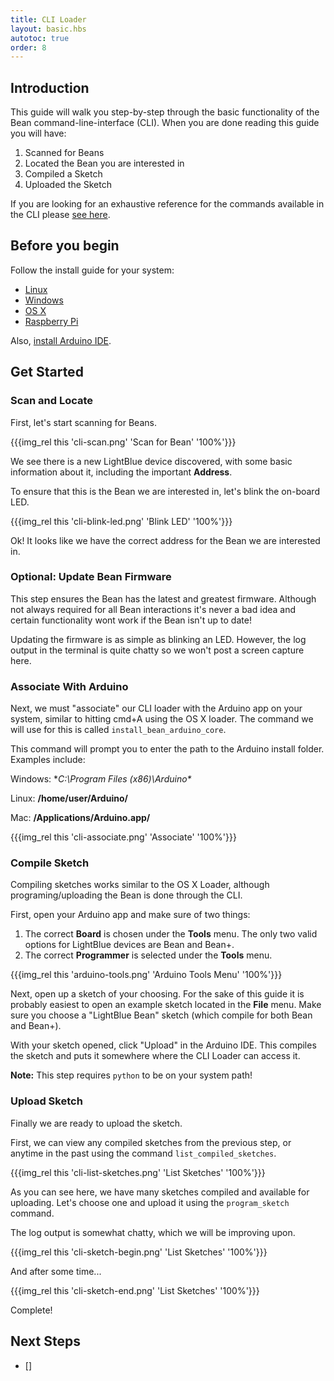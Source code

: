 ```yaml
---
title: CLI Loader
layout: basic.hbs
autotoc: true
order: 8
---
```


## Introduction

This guide will walk you step-by-step through the basic functionality of the Bean command-line-interface (CLI). When you are done reading this guide you will have:

1. Scanned for Beans
2. Located the Bean you are interested in
3. Compiled a Sketch
4. Uploaded the Sketch

If you are looking for an exhaustive reference for the commands available in the CLI please [see here](/node-sdk/cli-reference/).

## Before you begin

Follow the install guide for your system:

* [Linux](/node-sdk/install-linux)
* [Windows](/node-sdk/install-windows)
* [OS X](/node-sdk/install-osx)
* [Raspberry Pi](/node-sdk/install-rpi)

Also, [install Arduino IDE](https://www.arduino.cc/en/Main/Software).

## Get Started

### Scan and Locate

First, let's start scanning for Beans.

{{{img_rel this 'cli-scan.png' 'Scan for Bean' '100%'}}}

We see there is a new LightBlue device discovered, with some basic information about it, including the important **Address**.

To ensure that this is the Bean we are interested in, let's blink the on-board LED.

{{{img_rel this 'cli-blink-led.png' 'Blink LED' '100%'}}}

Ok! It looks like we have the correct address for the Bean we are interested in.

### Optional: Update Bean Firmware

This step ensures the Bean has the latest and greatest firmware. Although not always required for all Bean interactions it's never a bad idea and certain functionality wont work if the Bean isn't up to date!

Updating the firmware is as simple as blinking an LED. However, the log output in the terminal is quite chatty so we won't post a screen capture here.

### Associate With Arduino

Next, we must "associate" our CLI loader with the Arduino app on your system, similar to hitting cmd+A using the OS X loader. The command we will use for this is called `install_bean_arduino_core`.

This command will prompt you to enter the path to the Arduino install folder. Examples include:

Windows: **C:\Program Files (x86)\Arduino\**

Linux: **/home/user/Arduino/**

Mac: **/Applications/Arduino.app/**

{{{img_rel this 'cli-associate.png' 'Associate' '100%'}}}

### Compile Sketch

Compiling sketches works similar to the OS X Loader, although programing/uploading the Bean is done through the CLI.

First, open your Arduino app and make sure of two things:

1. The correct **Board** is chosen under the **Tools** menu. The only two valid options for LightBlue devices are Bean and Bean+.
2. The correct **Programmer** is selected under the **Tools** menu.

{{{img_rel this 'arduino-tools.png' 'Arduino Tools Menu' '100%'}}}

Next, open up a sketch of your choosing. For the sake of this guide it is probably easiest to open an example sketch located in the **File** menu. Make sure you choose a "LightBlue Bean" sketch (which compile for both Bean and Bean+).

With your sketch opened, click "Upload" in the Arduino IDE. This compiles the sketch and puts it somewhere where the CLI Loader can access it.

**Note:** This step requires `python` to be on your system path!

### Upload Sketch

Finally we are ready to upload the sketch.

First, we can view any compiled sketches from the previous step, or anytime in the past using the command `list_compiled_sketches`.

{{{img_rel this 'cli-list-sketches.png' 'List Sketches' '100%'}}}

As you can see here, we have many sketches compiled and available for uploading. Let's choose one and upload it using the `program_sketch` command.

The log output is somewhat chatty, which we will be improving upon.

{{{img_rel this 'cli-sketch-begin.png' 'List Sketches' '100%'}}}

And after some time...

{{{img_rel this 'cli-sketch-end.png' 'List Sketches' '100%'}}}

Complete!

## Next Steps

* []
